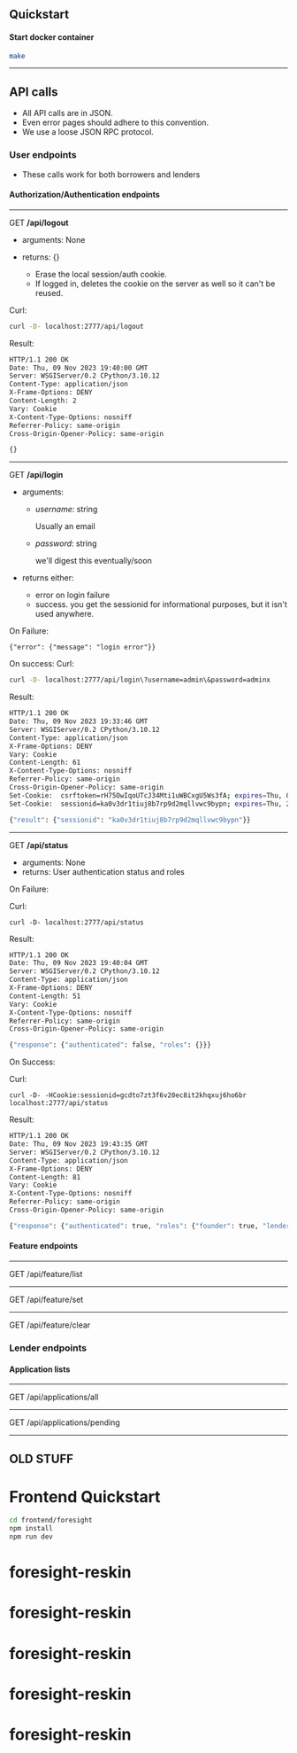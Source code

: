 
## Quickstart

#### Start docker container

```bash
make
```

----

## API calls

 - All API calls are in JSON.
 - Even error pages should adhere to this convention.
 - We use a loose JSON RPC protocol.

### User endpoints

 - These calls work for both borrowers and lenders

#### Authorization/Authentication endpoints

---
GET **/api/logout**
 - arguments: None
 - returns: {}

   - Erase the local session/auth cookie.
   - If logged in, deletes the cookie on the server as well so it can't be reused.

Curl:
```bash
curl -D- localhost:2777/api/logout
```

Result:
```bash
HTTP/1.1 200 OK
Date: Thu, 09 Nov 2023 19:40:00 GMT
Server: WSGIServer/0.2 CPython/3.10.12
Content-Type: application/json
X-Frame-Options: DENY
Content-Length: 2
Vary: Cookie
X-Content-Type-Options: nosniff
Referrer-Policy: same-origin
Cross-Origin-Opener-Policy: same-origin

{}
```

---
GET **/api/login**
 - arguments:
   - *username*: string

     Usually an email
     
   - *password*: string

     we'll digest this eventually/soon

  - returns either:
    - error on login failure
    - success.  you get the sessionid for informational purposes, but it isn't used anywhere.

On Failure:

    {"error": {"message": "login error"}}

On success:
Curl:
```bash
curl -D- localhost:2777/api/login\?username=admin\&password=adminx
```

Result:
```bash
HTTP/1.1 200 OK
Date: Thu, 09 Nov 2023 19:33:46 GMT
Server: WSGIServer/0.2 CPython/3.10.12
Content-Type: application/json
X-Frame-Options: DENY
Vary: Cookie
Content-Length: 61
X-Content-Type-Options: nosniff
Referrer-Policy: same-origin
Cross-Origin-Opener-Policy: same-origin
Set-Cookie:  csrftoken=rH75OwIqoUTcJ34Mti1uWBCxgU5Ws3fA; expires=Thu, 07 Nov 2024 19:33:46 GMT; Max-Age=31449600; Path=/; SameSite=Lax
Set-Cookie:  sessionid=ka0v3dr1tiuj8b7rp9d2mqllvwc9bypn; expires=Thu, 23 Nov 2023 19:33:46 GMT; HttpOnly; Max-Age=1209600; Path=/; SameSite=Lax

{"result": {"sessionid": "ka0v3dr1tiuj8b7rp9d2mqllvwc9bypn"}}
```

---
GET **/api/status**
 - arguments: None
 - returns: User authentication status and roles

On Failure:

Curl:
```
curl -D- localhost:2777/api/status
```

Result:
```bash
HTTP/1.1 200 OK
Date: Thu, 09 Nov 2023 19:40:04 GMT
Server: WSGIServer/0.2 CPython/3.10.12
Content-Type: application/json
X-Frame-Options: DENY
Content-Length: 51
Vary: Cookie
X-Content-Type-Options: nosniff
Referrer-Policy: same-origin
Cross-Origin-Opener-Policy: same-origin

{"response": {"authenticated": false, "roles": {}}}
```

On Success:

Curl:
```
curl -D- -HCookie:sessionid=gcdto7zt3f6v20ec8it2khqxuj6ho6br localhost:2777/api/status
```

Result:
```bash
HTTP/1.1 200 OK
Date: Thu, 09 Nov 2023 19:43:35 GMT
Server: WSGIServer/0.2 CPython/3.10.12
Content-Type: application/json
X-Frame-Options: DENY
Content-Length: 81
Vary: Cookie
X-Content-Type-Options: nosniff
Referrer-Policy: same-origin
Cross-Origin-Opener-Policy: same-origin

{"response": {"authenticated": true, "roles": {"founder": true, "lender": true}}}
```


#### Feature endpoints

---
GET /api/feature/list

---
GET /api/feature/set

---
GET /api/feature/clear

### Lender endpoints

#### Application lists

---
GET /api/applications/all

---
GET /api/applications/pending



----

## OLD STUFF

Frontend Quickstart
==

```bash
cd frontend/foresight
npm install
npm run dev
```
# foresight-reskin
# foresight-reskin
# foresight-reskin
# foresight-reskin
# foresight-reskin
